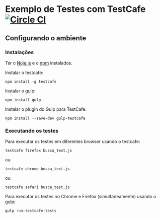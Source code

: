 # Exemplo de Testes com TestCafe [![Circle CI](https://circleci.com/gh/samycici/cucumber-capybara-site_prism.svg?style=shield)](https://circleci.com/gh/samycici/cucumber-capybara-site_prism)

## Configurando o ambiente ##

### Instalações ###
Ter o [Noje.js](https://nodejs.org/) e o [npm](https://www.npmjs.com/) instalados.

Instalar o testcafe:
```shell
npm install -g testcafe
```

Instalar o gulp:
```shell
npm install gulp
```

Instalar o plugin do Gulp para TestCafe:
```shell
npm install --save-dev gulp-testcafe
```
### Executando os testes ###

Para executar os testes em diferentes browser usando o testcafe:
```shell
testcafe firefox busca_test.js
```
ou
```shell
testcafe chrome busca_test.js
```

ou

```shell
testcafe safari busca_test.js
```

Para executar os testes no Chrome e Firefox (simultaneamente) usando o gulp:
```shell
gulp run-testcafe-tests
```
